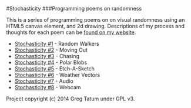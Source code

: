 #Stochasticity
###Programming poems on randomness

This is a series of programming poems on on visual randomness using an HTML5 canvas element, and 2d drawing. Descriptions of my process and thoughts for each poem can be [found on my website](http://gregtatum.com/tag/stochasticity/?order=ASC).

* [Stochasticity #1](http://gregtatum.com/poems/stochasticity/1/) - Random Walkers
* [Stochasticity #2](http://gregtatum.com/poems/stochasticity/2/) - Moving Out
* [Stochasticity #3](http://gregtatum.com/poems/stochasticity/3/) - Chasing
* [Stochasticity #4](http://gregtatum.com/poems/stochasticity/4/) - Polar Blobs
* [Stochasticity #5](http://gregtatum.com/poems/stochasticity/5/) - Etch-A-Sketch
* [Stochasticity #6](http://gregtatum.com/poems/stochasticity/6/) - Weather Vectors
* [Stochasticity #7](http://gregtatum.com/poems/stochasticity/7/) - Audio
* [Stochasticity #8](http://gregtatum.com/poems/stochasticity/8/) - Webcam

Project copyright (c) 2014 Greg Tatum under GPL v3.
